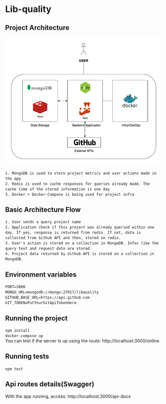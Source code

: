 # Lib-quality


## Project Architecture

![GitHub Logo](public/LibQuality_Architecture.png)

```1. MongoDB is used to store project metrics and user actions made in the app```<br>
```2. Redis is used to cache responses for queries already made. The cache time of the stored information is one day```<br>
```3. Docker + Docker-Compose is being used for project infra```<br>

## Basic Architecture Flow
```1. User sends a query project name```<br>
```2. Application check if this project was already queried within one day. If yes, response is returned from redis. If not, data is collected from Github API and then, stored on redis.```<br>
```3. User's action is stored on a collection in MongoDB. Infos like the query text and request date are stored.```<br>
```4. Project data returned by Github API is stored on a collection in MongoDB.```<br>

## Environment variables
```PORT=3000```<br>
```MONGO_URL=mongodb://mongo:27017/libquality```<br>
```GITHUB_BASE_URL=https://api.github.com```<br>
```GIT_TOKEN=PutYourGitApiTokenHere```<br>

## Running the project
```npm install```<br>
```docker-compose up```<br>
You can test if the server is up using the route: http://localhost:3000/online

## Running tests
```npm test```

## Api routes details(Swagger)
With the app running, access: http://localhost:3000/api-docs


